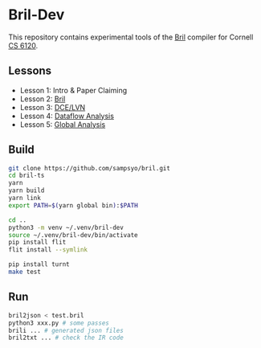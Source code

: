 # Bril-Dev

This repository contains experimental tools of the [Bril](https://github.com/sampsyo/bril) compiler for Cornell [CS 6120](https://www.cs.cornell.edu/courses/cs6120/2022sp).


## Lessons
* Lesson 1: Intro & Paper Claiming
* Lesson 2: [Bril](Lesson2)
* Lesson 3: [DCE/LVN](Lesson3)
* Lesson 4: [Dataflow Analysis](Lesson4)
* Lesson 5: [Global Analysis](Lesson5)


## Build
```bash
git clone https://github.com/sampsyo/bril.git
cd bril-ts
yarn
yarn build
yarn link
export PATH=$(yarn global bin):$PATH

cd ..
python3 -m venv ~/.venv/bril-dev
source ~/.venv/bril-dev/bin/activate
pip install flit
flit install --symlink

pip install turnt
make test
```

## Run
```bash
bril2json < test.bril
python3 xxx.py # some passes
brili ... # generated json files
bril2txt ... # check the IR code
```